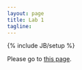 ```yaml
---
layout: page
title: Lab 1
tagline: 
---
```

{% include JB/setup %}

    
Please go to [this page](/stat401A/lab/lab01).



